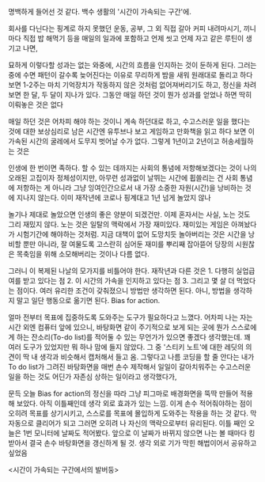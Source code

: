 명백하게 들어선 것 같다. 
백수 생활의 '시간이 가속되는 구간'에. 

회사를 다닌다는 핑계로 하지 못했던 운동, 공부, 그 외 직접 갈아 커피 내려마시기, 끼니마다 직접 밥 해먹기 등을 매일의 일과에 포함하고 언제 씻고 언제 자고 같은 루틴이 생기고 나면,

묘하게 이렇다할 성과는 없는 와중에, 시간의 흐름을 인지하는 것이 둔하게 된다. 그러는 중에 수면 패턴이 갈수록 늦어진다는 이유로 무리하게 밤을 새워 원래대로 돌리고 하다보면 1-2주는 마치 기억장치가 작동하지 않은 것처럼 없어져버리기도 하고, 정신을 차려보면 한 달, 두 달이 지나가 있다. 그동안 매일 하던 것이 뭔가 성과를 얻었나 하면 딱히 이뤄놓은 것은 없다

매일 하던 것은 어차피 해야 하는 것이니 계속 하던대로 하고, 수고스러운 일을 했다는 것에 대한 보상심리로 남은 시간엔 유투브나 보고 게임하고 만화책을 읽고 하다 보면 이 가속된 시간의 굴레에서 도무지 벗어날 수가 없다. 그렇게 1년이고 2년이고 허송세월하는 것은

인생에 한 번이면 족하다. 할 수 있는 데까지는 사회의 통념에 저항해보겠다는 것이 나의 오래된 고집이자 정체성이지만, 아무런 성과없이 날뛰는 시간에 휩쓸리는 건 사회 통념에 저항하는 게 아니라 그냥 잉여인간으로서 내 가장 소중한 자원(시간)을 낭비하는 것에 지나지 않는다. 이미 재작년에 코로나 핑계대고 1년 넘게 놀았지 않나

놀기나 제대로 놀았으면 인생의 좋은 양분이 되겠건만. 이제 혼자서는 사실, 노는 것도 그리 재밌지 않다. 노는 것은 일탈의 맥락에서 가장 재미있다. 재미있는 게임은 아껴놨다가 시험기간에 해야하는 것처럼. 지금 대책이 없어 도망치듯 놀아버리는 것은 시간을 낭비할 뿐만 아니라, 잘 여물도록 고스란히 심어둔 재미를 뿌리째 잡아뜯어 당장의 시원찮은 목축임을 위해 소모해버리는 것이나 다름 없다.

그러니 이 복제된 나날의 모가지를 비틀어야 한다. 재작년과 다른 것은 1. 다행히 실업급여를 받고 있다는 점 2. 이 시간의 가속을 인지하고 있다는 점 3. 그리고 몇 살 더 먹었다는 점이다. 여러 유리한 조건이 갖춰졌으니 방법만 생각하면 된다. 아니, 방법을 생각하지 말고 일단 행동으로 옮기면 된다. Bias for action.

얼마 전부터 목표에 집중하도록 도와주는 도구가 필요하다고 느꼈다. 어차피 나는 자는 시간 외엔 컴퓨터 앞에 있으니, 바탕화면 같이 주기적으로 보게 되는 곳에 뭔가 스스로에게 하는 잔소리(To-do list)를 적어둘 수 있는 무언가가 있으면 좋겠다 생각했는데. 꽤 여러 도구가 있었지만 뭐 하나 맘에 들지 않았다. 그 중 '스티키 노트'에 대한 레딧의 의견이 딱 내 생각과 비슷해서 캡처해서 들고 옴. 그렇다고 나름 코딩을 할 줄 안다는 내가 To do list가 그려진 바탕화면을 매번 손수 제작해서 일일이 갈아치워주는 수고스러운 일을 하는 것도 어딘가 자존심 상하는 일이라고 생각했다가,

문득 오늘 Bias for action의 정신을 따라 그냥 피그마로 배경화면을 뚝딱 만들어 적용해 보았다. 아직 이틀째인데 생각 외로 효과가 있는 느낌. 이게 손수 적어줘야하는 점이 오히려 목표를 상기시키고, 스스로를 목표에 몰입하게 도와주는 작용을 하는 것 같다. 막 자동으로 클리어가 되고 그러면 오히려 나 자신의 맥락으로부터 유리된다. 이틀 째인 오늘은 1번 모니터에 날짜도 적어봤다. 앞으로 이 날짜가 바뀌지 않으면 나는 볼 때마다 킹받아서 결국 손수 바탕화면을 갱신하게 될 것. 생각 외로 기가 막힌 해법이어서 공유하고 싶었음

<시간이 가속되는 구간에서의 발버둥>
